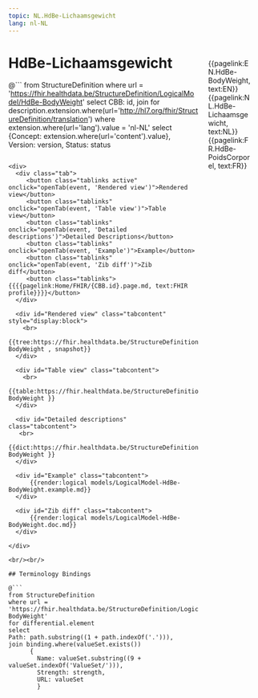 ```yaml
---
topic: NL.HdBe-Lichaamsgewicht
lang: nl-NL
---
```


<div style="float:right;width:85px;padding:10px;margin:10">
<p>{{pagelink:EN.HdBe-BodyWeight, text:EN}}  {{pagelink:NL.HdBe-Lichaamsgewicht, text:NL}}  {{pagelink:FR.HdBe-PoidsCorporel, text:FR}}<p>
</div>

# HdBe-Lichaamsgewicht



@```
from StructureDefinition
where url = 'https://fhir.healthdata.be/StructureDefinition/LogicalModel/HdBe-BodyWeight'
select 
CBB: id,
join for description.extension.where(url='http://hl7.org/fhir/StructureDefinition/translation') where extension.where(url='lang').value = 'nl-NL' select {Concept: extension.where(url='content').value}, 
Version: version,
Status: status
```

<div>
  <div class="tab">
     <button class="tablinks active" onclick="openTab(event, 'Rendered view')">Rendered view</button>
     <button class="tablinks" onclick="openTab(event, 'Table view')">Table view</button>
     <button class="tablinks" onclick="openTab(event, 'Detailed descriptions')">Detailed Descriptions</button>
     <button class="tablinks" onclick="openTab(event, 'Example')">Example</button>
     <button class="tablinks" onclick="openTab(event, 'Zib diff')">Zib diff</button>
     <button class="tablinks">{{{{pagelink:Home/FHIR/{CBB.id}.page.md, text:FHIR profile}}}}</button>
  </div>

  <div id="Rendered view" class="tabcontent" style="display:block">
    <br>
      {{tree:https://fhir.healthdata.be/StructureDefinition/LogicalModel/HdBe-BodyWeight , snapshot}}
  </div>

  <div id="Table view" class="tabcontent">
    <br>
      {{table:https://fhir.healthdata.be/StructureDefinition/LogicalModel/HdBe-BodyWeight }}
  </div>

  <div id="Detailed descriptions" class="tabcontent">
   <br>
      {{dict:https://fhir.healthdata.be/StructureDefinition/LogicalModel/HdBe-BodyWeight }}
  </div>

  <div id="Example" class="tabcontent">
      {{render:logical models/LogicalModel-HdBe-BodyWeight.example.md}}
  </div>

  <div id="Zib diff" class="tabcontent">
      {{render:logical models/LogicalModel-HdBe-BodyWeight.doc.md}}
  </div>

</div>

<br/><br/> 

## Terminology Bindings

@```
from StructureDefinition
where url = 'https://fhir.healthdata.be/StructureDefinition/LogicalModel/HdBe-BodyWeight'
for differential.element
select
Path: path.substring((1 + path.indexOf('.'))),
join binding.where(valueSet.exists())
      { 
        Name: valueSet.substring((9 + valueSet.indexOf('ValueSet/'))),
        Strength: strength,
        URL: valueSet
        }
```  